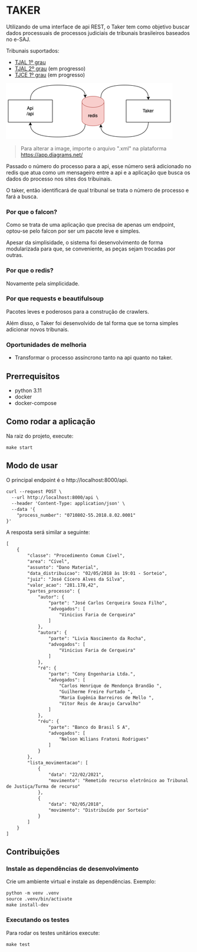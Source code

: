 # TAKER

Utilizando de uma interface de api REST, o Taker tem como objetivo buscar dados 
processuais de processos judiciais de tribunais brasileiros baseados no e-SAJ.

Tribunais suportados:
- [TJAL 1º grau](https://www2.tjal.jus.br/cpopg/open.do)
- [TJAL 2º grau](https://www2.tjal.jus.br/cposg5/open.do) (em progresso)
- [TJCE 1º grau](https://esaj.tjce.jus.br/cpopg/open.do) (em progresso)

![organization](docs/imgs/organization.png)
> Para alterar a image, importe o arquivo ".xml" na plataforma https://app.diagrams.net/

Passado o número do processo para a api, esse número será adicionado no redis 
que atua como um mensageiro entre a api e a aplicação que busca os dados
do processo nos sites dos tribuinais.

O taker, então identificará de qual tribunal se trata o número de processo
e fará a busca.

### Por que o falcon?

Como se trata de uma aplicação que precisa de apenas um endpoint, optou-se pelo
 falcon por ser um pacote leve e simples.

Apesar da simplisidade, o sistema foi desenvolvimento de forma modularizada
para que, se conveniente, as peças sejam trocadas por outras.

### Por que o redis?

Novamente pela simplicidade.

### Por que requests e beautifulsoup

Pacotes leves e poderosos para a construção de crawlers.

Além disso, o Taker foi desenvolvido de tal forma que se torna simples
adicionar novos tribunais.

### Oportunidades de melhoria

- Transformar o processo assíncrono tanto na api quanto no taker.

## Prerrequisitos

- python 3.11
- docker
- docker-compose

## Como rodar a aplicação

Na raiz do projeto, execute:
```
make start
```

## Modo de usar

O principal endpoint é o http://localhost:8000/api.
```
curl --request POST \
  --url http://localhost:8000/api \
  --header 'Content-Type: application/json' \
  --data '{
	"process_number": "0710802-55.2018.8.02.0001"
}'
```

A resposta será similar a seguinte:
```
[
	{
		"classe": "Procedimento Comum Cível",
		"area": "Cível",
		"assunto": "Dano Material",
		"data_distribuicao": "02/05/2018 às 19:01 - Sorteio",
		"juiz": "José Cícero Alves da Silva",
		"valor_acao": "281.178,42",
		"partes_processo": {
			"autor": {
				"parte": "José Carlos Cerqueira Souza Filho",
				"advogados": [
					"Vinicius Faria de Cerqueira"
				]
			},
			"autora": {
				"parte": "Livia Nascimento da Rocha",
				"advogados": [
					"Vinicius Faria de Cerqueira"
				]
			},
			"ré": {
				"parte": "Cony Engenharia Ltda.",
				"advogados": [
					"Carlos Henrique de Mendonça Brandão ",
					"Guilherme Freire Furtado ",
					"Maria Eugênia Barreiros de Mello ",
					"Vítor Reis de Araujo Carvalho"
				]
			},
			"réu": {
				"parte": "Banco do Brasil S A",
				"advogados": [
					"Nelson Wilians Fratoni Rodrigues"
				]
			}
		},
		"lista_movimentacao": [
			{
				"data": "22/02/2021",
				"movimento": "Remetido recurso eletrônico ao Tribunal de Justiça/Turma de recurso"
			},
            {
				"data": "02/05/2018",
				"movimento": "Distribuído por Sorteio"
			}
		]
	}
]
```

## Contribuições

### Instale as dependências de desenvolvimento

Crie um ambiente virtual e instale as dependências. Exemplo:
```
python -m venv .venv
source .venv/bin/activate
make install-dev
```

### Executando os testes

Para rodar os testes unitários execute:
```
make test
````

